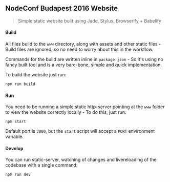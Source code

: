 ## NodeConf Budapest 2016 Website

> Simple static website built using Jade, Stylus, Browserify + Babelify

#### Build

All files build to the `www` directory, along with assets and other static files - Build files are ignored, so no need to worry about this in the workflow.

Commands for the build are written inline in `package.json` - So it's using no fancy built tool and is a very bare-bone, simple and quick implementation.

To build the website just run:

```
npm run build
```

#### Run

You need to be running a simple static http-server pointing at the `www` folder to view the website correctly locally - To do this, just run:

```
npm start
```

Default port is `3000`, but the `start` script will accept a `PORT` environment variable.

#### Develop

You can run static-server, watching of changes and livereloading of the codebase with a single command:

```
npm run dev
```
